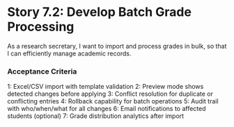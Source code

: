 # Story 7.2: Develop Batch Grade Processing

As a research secretary,
I want to import and process grades in bulk,
so that I can efficiently manage academic records.

### Acceptance Criteria
1: Excel/CSV import with template validation
2: Preview mode shows detected changes before applying
3: Conflict resolution for duplicate or conflicting entries
4: Rollback capability for batch operations
5: Audit trail with who/when/what for all changes
6: Email notifications to affected students (optional)
7: Grade distribution analytics after import
